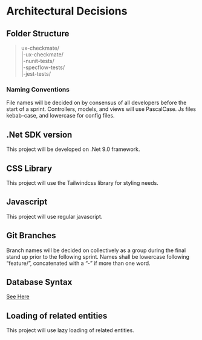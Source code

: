 # Architectural Decisions
## Folder Structure
> ux-checkmate/   
    |-ux-checkmate/   
    |-nunit-tests/   
    |-specflow-tests/   
    |-jest-tests/   
### Naming Conventions
File names will be decided on by consensus of all developers before the start of a sprint. Controllers, models, and views will use PascalCase. Js files kebab-case, and lowercase for config files. 
## .Net SDK version
This project will be developed on .Net 9.0 framework.
## CSS Library
This project will use the Tailwindcss library for styling needs.
## Javascript
This project will use regular javascript.
## Git Branches
Branch names will be decided on collectively as a group during the final stand up prior to the following sprint. Names shall be lowercase following “feature/”, concatenated with a “-” if more than one word.
## Database Syntax
[See Here](assets/dbsyntax.png)
## Loading of related entities
This project will use lazy loading of related entities. 
	
